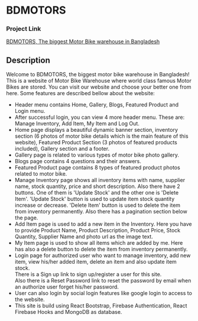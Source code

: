 # BDMOTORS

### Project Link
 [BDMOTORS, The biggest Motor Bike warehouse in Bangladesh](https://bdmotors-aeadc.web.app)

## Description

Welcome to BDMOTORS, the biggest motor bike warehouse in Bangladesh! This is a website of Motor Bike Warehouse where world class famous Motor Bikes are stored. You can visit our website and choose your better one from here. Some features are described bellow about the website:

<ul>
    <li>
        Header menu contains Home, Gallery, Blogs, Featured Product and Login menu.
    </li>
    <li>
        After successful login, you can view 4 more header menu. These are: Manage Inventory, Add Item, My Item and Log Out.
    </li>
    <li>
        Home page displays a beautiful dynamic banner section, inventory section (6 photos of motor bike details which is the main feature of this website), Featured Product Section (3 photos of featured products included), Gallery section and a footer.
    </li>
    <li>
        Gallery page is related to various types of motor bike photo gallery.
    </li>
    <li>
        Blogs page contains 4 questions and their answers.
    </li>
    <li>
        Featured Product page contains 8 types of featured product photos related to motor bike.
    </li>
    <li>
        Manage Inventory page shows all inventory items with name, supplier name, stock quantity, price and short description. Also there have 2 buttons. One of them is 'Update Stock' and the other one is 'Delete Item'. 'Update Stock' button is used to update item stock quantity increase or decrease. 'Delete Item' button is used to delete the item from inventory permanently. Also there has a pagination section below the page.
    </li>
    <li>
        Add Item page is used to add a new item in the Inventory. Here you have to provide Product Name, Product Description, Product Price, Stock Quantity, Supplier Name and photo url as the image text.
    </li>
    <li>
        My Item page is used to show all items which are added by me. Here has also a delete button to delete the item from inventory permanently.
    </li>
    <li>
        Login page for authorized user who want to manage inventory, add new item, view his/her added item, delete an item and also update item stock.</br>
        There is a Sign up link to sign up/register a user for this site. </br>
        Also there is a Reset Password link to reset the password by email when an authorize user forget his/her password.
    </li>
    <li>
        User can also login by social login features like google login to access to the website.
    </li>
    <li>
        This site is build using React Bootstrap, Firebase Authentication, React Firebase Hooks and MongoDB as database.
    </li>
</ul>